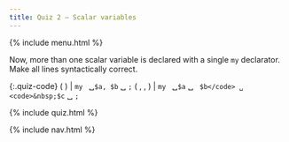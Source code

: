```yaml
---
title: Quiz 2 — Scalar variables
---
```


{% include menu.html %}

Now, more than one scalar variable is declared with a single `my` declarator. Make all lines syntactically correct.

{:.quiz-code}
( ) | <code>my </code> ␣`$a, $b` ␣ `;`
( , , ) | <code>my </code> ␣`$a` ␣ <code>&nbsp;$b</code> ␣ <code>&nbsp;$c</code> ␣ `;`

{% include quiz.html %}

{% include nav.html %}
